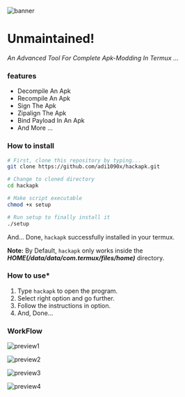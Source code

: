
![banner](https://raw.githubusercontent.com/adi1090x/files/master/termux/hackapk/banner.png) <br />

# Unmaintained!

_An Advanced Tool For Complete Apk-Modding In Termux ..._

### features
 
- Decompile An Apk
- Recompile An Apk
- Sign The Apk
- Zipalign The Apk
- Bind Payload In An Apk
- And More ...

### How to install

```bash
# First, clone this repository by typing...
git clone https://github.com/adi1090x/hackapk.git

# Change to cloned directory
cd hackapk

# Make script executable
chmod +x setup

# Run setup to finally install it
./setup
```

And... Done, `hackapk` successfully installed in your termux.

**Note:** By Default, `hackapk` only works inside the ***HOME(/data/data/com.termux/files/home)*** directory.

### How to use*

1. Type `hackapk` to open the program. 
2. Select right option and go further.
3. Follow the instructions in option.
4. And, Done...

### WorkFlow

![preview1](https://raw.githubusercontent.com/adi1090x/files/master/termux/hackapk/preview_1.png) <br />

![preview2](https://raw.githubusercontent.com/adi1090x/files/master/termux/hackapk/preview_2.png) <br />

![preview3](https://raw.githubusercontent.com/adi1090x/files/master/termux/hackapk/preview_3.png) <br />

![preview4](https://raw.githubusercontent.com/adi1090x/files/master/termux/hackapk/preview_4.png) <br />
